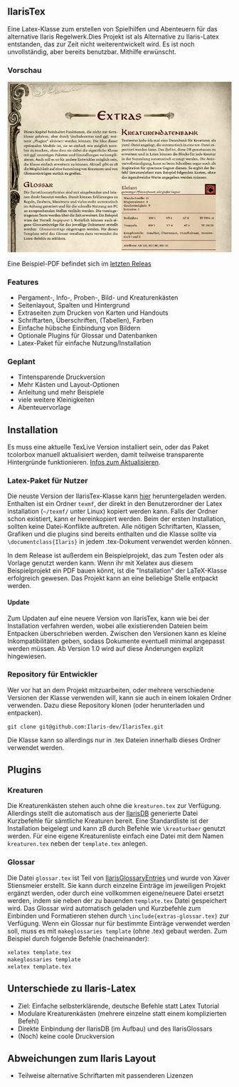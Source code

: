## IlarisTex

Eine Latex-Klasse zum erstellen von Spielhilfen und Abenteuern für das alternative Ilaris Regelwerk.Dies Projekt ist als Alternative zu Ilaris-Latex entstanden, das zur Zeit nicht weiterentwickelt wird. Es ist noch unvollständig, aber bereits benutzbar. Mithilfe erwünscht.

### Vorschau

![preview.png](preview.png)

Eine Beispiel-PDF befindet sich im [letzten Releas](https://github.com/Ilaris-Tools/IlarisTex/releases/latest/)

### Features

- Pergament-, Info-, Proben-, Bild- und Kreaturenkästen
- Seitenlayout, Spalten und Hintergrund
- Extraseiten zum Drucken von Karten und Handouts
- Schriftarten, Überschriften, (Tabellen), Farben
- Einfache hübsche Einbindung von Bildern
- Optionale Plugins für Glossar und Datenbanken
- Latex-Paket für einfache Nutzung/Installation

### Geplant

- Tintensparende Druckversion
- Mehr Kästen und Layout-Optionen
- Anleitung und mehr Beispiele
- viele weitere Kleinigkeiten
- Abenteuervorlage

## Installation

Es muss eine aktuelle TexLive Version installiert sein, oder das Paket tcolorbox manuell aktualisiert werden, damit teilweise transparente Hintergründe funktionieren. [Infos zum Aktualisieren](https://tex.stackexchange.com/questions/55437/how-do-i-update-my-tex-distribution).

### Latex-Paket für Nutzer

Die neuste Version der IlarisTex-Klasse kann [hier](https://github.com/Ilaris-tools/IlarisTex/releases/latest) heruntergeladen werden. Enthalten ist ein Ordner `texmf`, der direkt in den Benutzerordner der Latex installation (`~/texmf/` unter Linux) kopiert werden kann. Falls der Ordner schon existiert, kann er hereinkopiert werden. Beim der ersten Installation, sollten keine Datei-Konflikte auftreten. Alle nötigen Schriftarten, Klassen, Grafiken und die plugins sind bereits enthalten und die Klasse sollte via `\documentclass{Ilaris}` in jedem .tex-Dokument verwendet werden können.

In dem Release ist außerdem ein Beispielprojekt, das zum Testen oder als Vorlage genutzt werden kann. Wenn ihr mit Xelatex aus diesem Beispielprojekt ein PDF bauen könnt, ist die "Installation" der LaTeX-Klasse erfolgreich gewesen. Das Projekt kann an eine beliebige Stelle entpackt werden.

#### Update

Zum Updaten auf eine neuere Version von IlarisTex, kann wie bei der Installation verfahren werden, wobei alle existierenden Dateien beim Entpacken überschrieben werden. Zwischen den Versionen kann es kleine Inkompatibilitäten geben, sodass Dokumente eventuell minimal angepasst werden müssen. Ab Version 1.0 wird auf diese Änderungen explizit hingewiesen.

### Repository für Entwickler

Wer vor hat an dem Projekt mitzuarbeiten, oder mehrere verschiedene Versionen der Klasse verwenden will, kann sie auch in einem lokalen Ordner verwenden. Dazu diese Repository klonen (oder herunterladen und entpacken).

```
git clone git@github.com:Ilaris-dev/IlarisTex.git
```

Die Klasse kann so allerdings nur in .tex Dateien innerhalb dieses Ordner verwendet werden.

## Plugins

### Kreaturen

Die Kreaturenkästen stehen auch ohne die `kreaturen.tex` zur Verfügung. Allerdings stellt die automatisch aus der [IlarisDB](https://github.com/Ilaris-dev/IlarisDB) generierte Datei Kurzbefehle für sämtliche Kreaturen bereit. Eine Standardliste ist der Installation beigelegt und kann zB durch Befehle wie `\kreaturbaer` genutzt werden. Für eine eigene Kreaturenliste einfach eine Datei mit dem Namen `kreaturen.tex` neben der `template.tex` anlegen.

### Glossar

Die Datei `glossar.tex` ist Teil von [IlarisGlossaryEntries](https://github.com/XaverStiensmeier/IlarisGlossaryEntries) und wurde von Xaver Stiensmeier erstellt. Sie kann durch einzelne Einträge im jeweiligen Projekt ergänzt werden, oder durch eine vollkommen eigene/neuere Datei ersetzt werden, indem sie neben der zu bauenden `template.tex` Datei gespeichert wird.
Das Glossar wird automatisch geladen und Kurzbefehle zum Einbinden und Formatieren stehen durch `\include{extras-glossar.tex}` zur Verfügung.
Wenn ein Glossar nur für bestimmte Einträge verwendet werden soll, muss es mit `makeglossaries template` (ohne .tex) gebaut werden. Zum Beispiel durch folgende Befehle (nacheinander):

```
xelatex template.tex
makeglossaries template
xelatex template.tex
```

## Unterschiede zu Ilaris-Latex

- Ziel: Einfache selbsterklärende, deutsche Befehle statt Latex Tutorial
- Modulare Kreaturenkästen (mehrere einzelne statt einem komplizierten Befehl)
- Direkte Einbindung der IlarisDB (im Aufbau) und des IlarisGlossars
- (Noch) keine coole Druckversion

## Abweichungen zum Ilaris Layout

- Teilweise alternative Schriftarten mit passenderen Lizenzen

